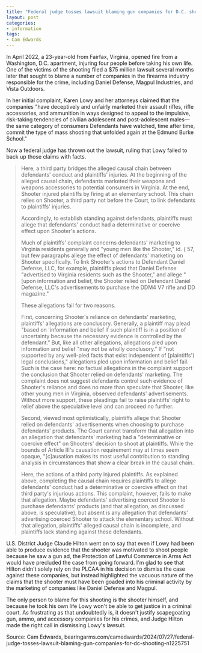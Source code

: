 ```yaml
---
title: "Federal judge tosses lawsuit blaming gun companies for D.C. shooting"
layout: post
categories:
- information
tags:
- Cam Edwards
---
```


In April 2022, a 23-year-old from Fairfax, Virginia, opened fire from a Washington, D.C. apartment, injuring four people before taking his own life. One of the victims of the shooting filed a $75 million lawsuit several months later that sought to blame a number of companies in the firearms industry responsible for the crime, including Daniel Defense, Magpul Industries, and Vista Outdoors.

In her initial complaint, Karen Lowy and her attorneys claimed that the companies "have deceptively and unfairly marketed their assault rifles, rifle accessories, and ammunition in ways designed to appeal to the impulsive, risk-taking tendencies of civilian adolescent and post-adolescent males—the same category of consumers Defendants have watched, time after time, commit the type of mass shooting that unfolded again at the Edmund Burke School."

Now a federal judge has thrown out the lawsuit, ruling that Lowy failed to back up those claims with facts.

> Here, a third party bridges the alleged causal chain between defendants' conduct and plaintiffs' injuries. At the beginning of the alleged causal chain, defendants marketed their weapons and weapons accessories to potential consumers in Virginia. At the end, Shooter injured plaintiffs by firing at an elementary school. This chain relies on Shooter, a third party not before the Court, to link defendants to plaintiffs' injuries.
>
> Accordingly, to establish standing against defendants, plaintiffs must allege that defendants' conduct had a determinative or coercive effect upon Shooter's actions.
>
> Much of plaintiffs' complaint concerns defendants' marketing to Virginia residents generally and "young men like the Shooter," id. { 57, but few paragraphs allege the effect of defendants' marketing on Shooter specifically. To link Shooter's actions to Defendant Daniel Defense, LLC, for example, plaintiffs plead that Daniel Defense "advertised to Virginia residents such as the Shooter,"  and allege "[upon information and belief, the Shooter relied on Defendant Daniel Defense, LLC's advertisements to purchase the DDM4 V7 rifle and DD magazine."
>
> These allegations fail for two reasons.
>
> First, concerning Shooter's reliance on defendants' marketing, plaintiffs' allegations are conclusory. Generally, a plaintiff may plead "based on 'information and belief if such plaintiff is in a position of uncertainty because the necessary evidence is controlled by the defendant." But, like all other allegations, allegations pled upon information and belief "may not be wholly conclusory." If "not supported by any well-pled facts that exist independent of [plaintiffs') legal conclusions," allegations pled upon information and belief fail. Such is the case here: no factual allegations in the complaint support the conclusion that Shooter relied on defendants' marketing. The complaint does not suggest defendants control such evidence of Shooter's reliance and does no more than speculate that Shooter, like other young men in Virginia, observed defendants' advertisements. Without more support, these pleadings fail to raise plaintiffs' right to relief above the speculative level and can proceed no further.
>
> Second, viewed most optimistically, plaintiffs allege that Shooter relied on defendants' advertisements when choosing to purchase defendants' products. The Court cannot transform that allegation into an allegation that defendants' marketing had a "determinative or coercive effect" on Shooters' decision to shoot at plaintiffs. While the bounds of Article III's causation requirement may at times seem opaque, "[c]ausation makes its most useful contribution to standing analysis in circumstances that show a clear break in the causal chain.
>
> Here, the actions of a third party injured plaintiffs. As explained above, completing the causal chain requires plaintiffs to allege defendants' conduct had a determinative or coercive effect on that third party's injurious actions. This complaint, however, fails to make that allegation. Maybe defendants' advertising coerced Shooter to purchase defendants' products (and that allegation, as discussed above, is speculative), but absent is any allegation that defendants' advertising coerced Shooter to attack the elementary school. Without that allegation, plaintiffs' alleged causal chain is incomplete, and plaintiffs lack standing against these defendants.

U.S. District Judge Claude Hilton went on to say that even if Lowy had been able to produce evidence that the shooter was motivated to shoot people because he saw a gun ad, the Protection of Lawful Commerce in Arms Act would have precluded the case from going forward. I'm glad to see that Hilton didn't solely rely on the PLCAA in his decision to dismiss the case against these companies, but instead highlighted the vacuous nature of the claims that the shooter must have been goaded into his criminal activity by the marketing of companies like Daniel Defense and Magpul.

The only person to blame for this shooting is the shooter himself, and because he took his own life Lowy won't be able to get justice in a criminal court. As frustrating as that undoubtedly is, it doesn't justify scapegoating gun, ammo, and accessory companies for his crimes, and Judge Hilton made the right call in dismissing Lowy's lawsuit.

Source: Cam Edwards, bearingarms.com/camedwards/2024/07/27/federal-judge-tosses-lawsuit-blaming-gun-companies-for-dc-shooting-n1225751

